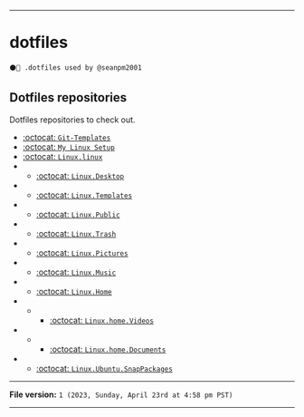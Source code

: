 
***

# dotfiles

`⚫️📄️ .dotfiles used by @seanpm2001`

## Dotfiles repositories

Dotfiles repositories to check out.

- [:octocat: `Git-Templates`](https://github.com/seanpm2001/Git-Templates/)
- [:octocat: `My Linux Setup`](https://github.com/seanpm2001/My-Linux-setup/)
- [:octocat: `Linux.linux`](https://github.com/seanpm2001/Linux.linux/)
- - [:octocat: `Linux.Desktop`](https://github.com/seanpm2001/Linux.Desktop/)
- - [:octocat: `Linux.Templates`](https://github.com/seanpm2001/Linux.Templates/)
- - [:octocat: `Linux.Public`](https://github.com/seanpm2001/Linux.Public/)
- - [:octocat: `Linux.Trash`](https://github.com/seanpm2001/Linux.Trash/)
- - [:octocat: `Linux.Pictures`](https://github.com/seanpm2001/Linux.Pictures/)
- - [:octocat: `Linux.Music`](https://github.com/seanpm2001/Linux.Music/)
- - [:octocat: `Linux.Home`](https://github.com/seanpm2001/Linux.Home/)
- - - [:octocat: `Linux.home.Videos`](https://github.com/seanpm2001/Linux.home.Videos/)
- - - [:octocat: `Linux.home.Documents`](https://github.com/seanpm2001/Linux.home.Documents/)
- - [:octocat: `Linux.Ubuntu.SnapPackages`](https://github.com/seanpm2001/Linux.Ubuntu.SnapPackages/)

***

**File version:** `1 (2023, Sunday, April 23rd at 4:58 pm PST)`

***
